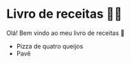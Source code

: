 # Livro de receitas :man_cook:

Olá! Bem vindo ao meu livro de receitas :wave:

- Pizza de quatro queijos
- Pavê
